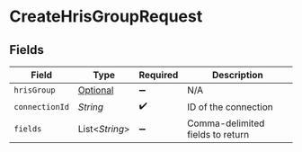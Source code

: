 # CreateHrisGroupRequest


## Fields

| Field                                                   | Type                                                    | Required                                                | Description                                             |
| ------------------------------------------------------- | ------------------------------------------------------- | ------------------------------------------------------- | ------------------------------------------------------- |
| `hrisGroup`                                             | [Optional<HrisGroup>](../../models/shared/HrisGroup.md) | :heavy_minus_sign:                                      | N/A                                                     |
| `connectionId`                                          | *String*                                                | :heavy_check_mark:                                      | ID of the connection                                    |
| `fields`                                                | List<*String*>                                          | :heavy_minus_sign:                                      | Comma-delimited fields to return                        |